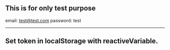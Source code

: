 ## This is for only test purpose

email: test@test.com
password: test

---

## Set token in localStorage with reactiveVariable.
